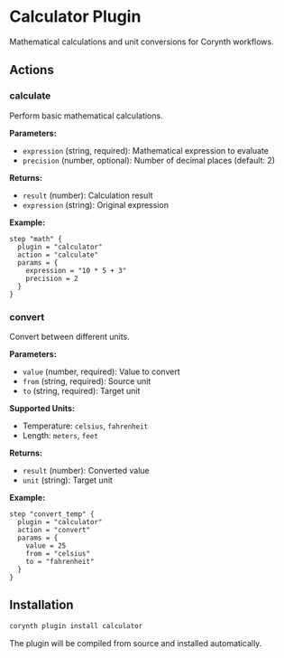 # Calculator Plugin

Mathematical calculations and unit conversions for Corynth workflows.

## Actions

### calculate
Perform basic mathematical calculations.

**Parameters:**
- `expression` (string, required): Mathematical expression to evaluate
- `precision` (number, optional): Number of decimal places (default: 2)

**Returns:**
- `result` (number): Calculation result
- `expression` (string): Original expression

**Example:**
```hcl
step "math" {
  plugin = "calculator"
  action = "calculate"
  params = {
    expression = "10 * 5 + 3"
    precision = 2
  }
}
```

### convert
Convert between different units.

**Parameters:**
- `value` (number, required): Value to convert
- `from` (string, required): Source unit
- `to` (string, required): Target unit

**Supported Units:**
- Temperature: `celsius`, `fahrenheit`
- Length: `meters`, `feet`

**Returns:**
- `result` (number): Converted value
- `unit` (string): Target unit

**Example:**
```hcl
step "convert_temp" {
  plugin = "calculator"
  action = "convert"
  params = {
    value = 25
    from = "celsius"
    to = "fahrenheit"
  }
}
```

## Installation

```bash
corynth plugin install calculator
```

The plugin will be compiled from source and installed automatically.